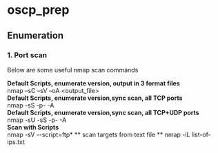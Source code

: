 # oscp_prep

## Enumeration 
### 1. Port scan<br>
Below are some useful nmap scan commands<br>

**Default Scripts, enumerate version, output in 3 format files**<br>
  nmap –sC –sV –oA <output_file> <target><br>
**Default Scripts, enumerate version,sync scan, all TCP ports**<br>
  nmap -sS -p- -A <target><br>
**Default Scripts, enumerate version,sync scan, all TCP+UDP ports**<br>
  nmap -sU -sS -p- -A <target><br>
**Scan with Scripts**<br>
  nmap -sV --script=ftp\* <target>
** scan targets from text file **
  nmap -iL list-of-ips.txt
